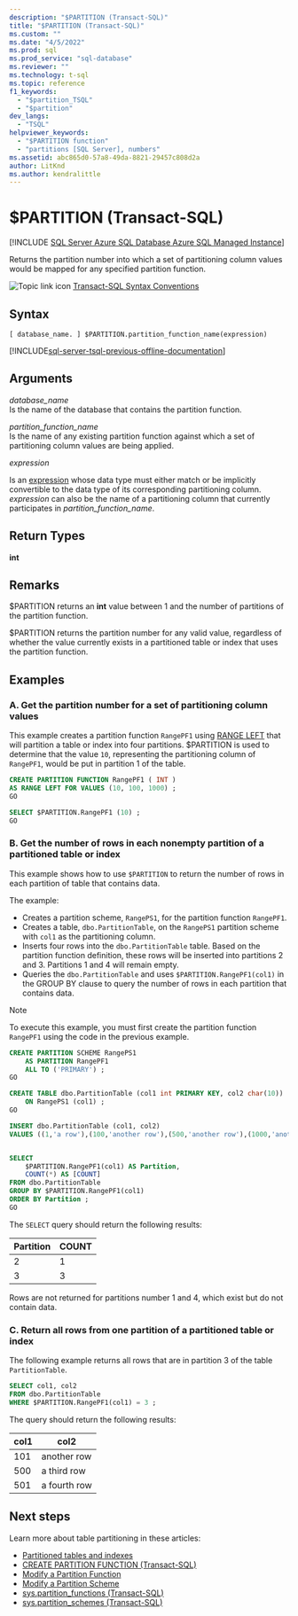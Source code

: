 ```yaml
---
description: "$PARTITION (Transact-SQL)"
title: "$PARTITION (Transact-SQL)"
ms.custom: ""
ms.date: "4/5/2022"
ms.prod: sql
ms.prod_service: "sql-database"
ms.reviewer: ""
ms.technology: t-sql
ms.topic: reference
f1_keywords: 
  - "$partition_TSQL"
  - "$partition"
dev_langs: 
  - "TSQL"
helpviewer_keywords: 
  - "$PARTITION function"
  - "partitions [SQL Server], numbers"
ms.assetid: abc865d0-57a8-49da-8821-29457c808d2a
author: LitKnd
ms.author: kendralittle
---
```

# $PARTITION (Transact-SQL)
[!INCLUDE [SQL Server Azure SQL Database Azure SQL Managed Instance](../../includes/applies-to-version/sql-asdb-asdbmi.md)]

Returns the partition number into which a set of partitioning column values would be mapped for any specified partition function.
  
 ![Topic link icon](../../database-engine/configure-windows/media/topic-link.gif "Topic link icon") [Transact-SQL Syntax Conventions](../../t-sql/language-elements/transact-sql-syntax-conventions-transact-sql.md)
  
## Syntax  
  
```syntaxsql
[ database_name. ] $PARTITION.partition_function_name(expression)  
```  
  
[!INCLUDE[sql-server-tsql-previous-offline-documentation](../../includes/sql-server-tsql-previous-offline-documentation.md)]

## Arguments

*database_name*  
Is the name of the database that contains the partition function.  
  
*partition_function_name*  
Is the name of any existing partition function against which a set of partitioning column values are being applied.  
  
*expression*  

Is an [expression](../../t-sql/language-elements/expressions-transact-sql.md) whose data type must either match or be implicitly convertible to the data type of its corresponding partitioning column. *expression* can also be the name of a partitioning column that currently participates in *partition_function_name*.  
  
## Return Types  
**int**  
  
## Remarks  

$PARTITION returns an **int** value between 1 and the number of partitions of the partition function.  
  
$PARTITION returns the partition number for any valid value, regardless of whether the value currently exists in a partitioned table or index that uses the partition function.  
  
## Examples  
  
### A. Get the partition number for a set of partitioning column values  

This example creates a partition function `RangePF1` using [RANGE LEFT](../../relational-databases/partitions/partitioned-tables-and-indexes.md#partition-function) that will partition a table or index into four partitions. $PARTITION is used to determine that the value `10`, representing the partitioning column of `RangePF1`, would be put in partition 1 of the table.  
  
```sql  
CREATE PARTITION FUNCTION RangePF1 ( INT )  
AS RANGE LEFT FOR VALUES (10, 100, 1000) ;  
GO

SELECT $PARTITION.RangePF1 (10) ;  
GO  
```  
  
### B. Get the number of rows in each nonempty partition of a partitioned table or index  

This example shows how to use `$PARTITION` to return the number of rows in each partition of table that contains data.

The example:
- Creates a partition scheme, `RangePS1`, for the partition function `RangePF1`. 
- Creates a table, `dbo.PartitionTable`, on the `RangePS1` partition scheme with `col1` as the partitioning column.
- Inserts four rows into the `dbo.PartitionTable` table. Based on the partition function definition, these rows will be inserted into partitions 2 and 3. Partitions 1 and 4 will remain empty.
- Queries the `dbo.PartitionTable` and uses `$PARTITION.RangePF1(col1)` in the GROUP BY clause to query the number of rows in each partition that contains data.
  
> [!NOTE]
> To execute this example, you must first create the partition function `RangePF1` using the code in the previous example.
  
```sql
CREATE PARTITION SCHEME RangePS1  
    AS PARTITION RangePF1  
    ALL TO ('PRIMARY') ;  
GO  

CREATE TABLE dbo.PartitionTable (col1 int PRIMARY KEY, col2 char(10))  
    ON RangePS1 (col1) ;  
GO

INSERT dbo.PartitionTable (col1, col2)
VALUES ((1,'a row'),(100,'another row'),(500,'another row'),(1000,'another row'))


SELECT 
	$PARTITION.RangePF1(col1) AS Partition,   
	COUNT(*) AS [COUNT] 
FROM dbo.PartitionTable
GROUP BY $PARTITION.RangePF1(col1)  
ORDER BY Partition ;  
GO  
``` 

The `SELECT` query should return the following results:

| Partition | COUNT |
|-----------|-------|
| 2         | 1     |
| 3         | 3     |

Rows are not returned for partitions number 1 and 4, which exist but do not contain data.

### C. Return all rows from one partition of a partitioned table or index  

The following example returns all rows that are in partition 3 of the table `PartitionTable`.  
  
```sql  
SELECT col1, col2
FROM dbo.PartitionTable
WHERE $PARTITION.RangePF1(col1) = 3 ;  
```

The query should return the following results:

| col1 | col2         |
|------|--------------|
| 101  | another row  |
| 500  | a third row  |
| 501  | a fourth row |

  
## Next steps

Learn more about table partitioning in these articles:

- [Partitioned tables and indexes](../../relational-databases/partitions/partitioned-tables-and-indexes.md)
- [CREATE PARTITION FUNCTION (Transact-SQL)](create-partition-function-transact-sql.md)
- [Modify a Partition Function](../../relational-databases/partitions/modify-a-partition-function.md)
- [Modify a Partition Scheme](../../relational-databases/partitions/modify-a-partition-scheme.md)
- [sys.partition_functions (Transact-SQL)](../../relational-databases/system-catalog-views/sys-partition-functions-transact-sql.md)
- [sys.partition_schemes (Transact-SQL)](../../relational-databases/system-catalog-views/sys-partition-schemes-transact-sql.md)